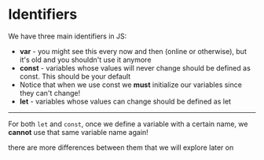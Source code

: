 # **Identifiers**

We have three main identifiers in JS:


-   **var** - you might see this every now and then (online or otherwise), but it's old and you shouldn't use it anymore
-   **const** - variables whose values will never change should be defined as const. This should be your default
-   Notice that when we use const we **must** initialize our variables since they can't change!
-   **let** - variables whose values can change should be defined as let

---

 For both `let` and `const`, once we define a variable with a certain name, we **cannot** use that same variable name again!

there are more differences between them that we will explore later on
